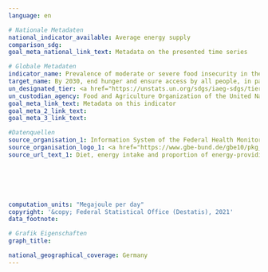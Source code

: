 ```yaml
---
language: en    

# Nationale Metadaten    
national_indicator_available: Average energy supply    
comparison_sdg:     
goal_meta_national_link_text: Metadata on the presented time series    

# Globale Metadaten    
indicator_name: Prevalence of moderate or severe food insecurity in the population, based on the Food Insecurity Experience Scale (FIES)    
target_name: By 2030, end hunger and ensure access by all people, in particular the poor and people in vulnerable situations, including infants, to safe, nutritious and sufficient food all year round    
un_designated_tier: <a href="https://unstats.un.org/sdgs/iaeg-sdgs/tier-classification/" title="Click here for more information on the UN tier classification."  target="_blank">Tier I</a>    
un_custodian_agency: Food and Agriculture Organization of the United Nations (FAO)    
goal_meta_link_text: Metadata on this indicator    
goal_meta_2_link_text:     
goal_meta_3_link_text:     

#Datenquellen
source_organisation_1: Information System of the Federal Health Monitoring
source_organisation_logo_1: <a href="https://www.gbe-bund.de/gbe10/pkg_isgbe5.prc_isgbe?p_uid=gast&p_aid=50815950&p_sprache=E"><img src="https://g205sdgs.github.io/sdg-indicators/public/OrgImgEn/gbe.png" alt="Logo gbe" style="height:60px; width:148px" /></a>
source_url_text_1: Diet, energy intake and proportion of energy-providing nutrients 2006 and 1998 (only available in German)





    
computation_units: "Megajoule per day"    
copyright: '&copy; Federal Statistical Office (Destatis), 2021'    
data_footnote:     

# Grafik Eigenschaften    
graph_title:     

national_geographical_coverage: Germany    
---
```


<span></span>